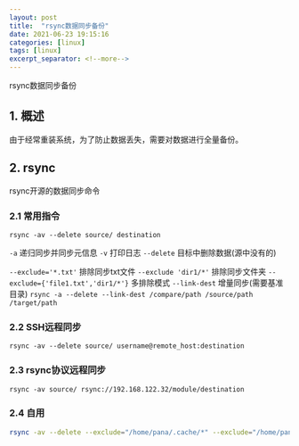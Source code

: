 ```yaml
---
layout: post
title:  "rsync数据同步备份"
date: 2021-06-23 19:15:16
categories: [linux]
tags: [linux]
excerpt_separator: <!--more-->
---
```

rsync数据同步备份
<!--more-->

## 1. 概述

由于经常重装系统，为了防止数据丢失，需要对数据进行全量备份。

## 2. rsync

rsync开源的数据同步命令

### 2.1 常用指令

`rsync -av --delete source/ destination`

`-a` 递归同步并同步元信息
`-v` 打印日志
`--delete` 目标中删除数据(源中没有的)

`--exclude='*.txt'` 排除同步txt文件
`--exclude 'dir1/*'` 排除同步文件夹
`--exclude={'file1.txt','dir1/*'}` 多排除模式
`--link-dest` 增量同步(需要基准目录)
`rsync -a --delete --link-dest /compare/path /source/path /target/path`


### 2.2 SSH远程同步

`rsync -av --delete source/ username@remote_host:destination`

### 2.3 rsync协议远程同步

`rsync -av source/ rsync://192.168.122.32/module/destination`

### 2.4 自用

```bash
rsync -av --delete --exclude="/home/pana/.cache/*" --exclude="/home/pana/.cargo/registry/cache/*" --exclude="/home/pana/.npm/*" --exclude="/home/pana/.pub-cache/*" /home/pana/ /run/media/pana/code/kaisawind
```
